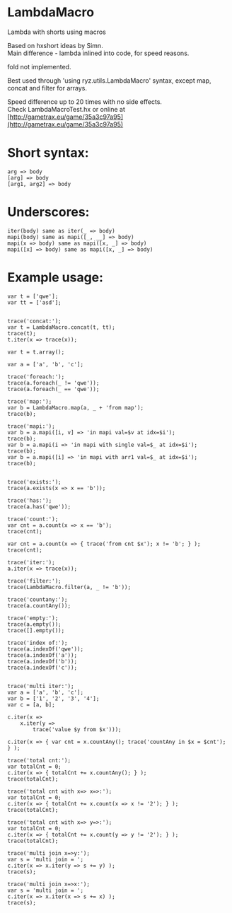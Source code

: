 LambdaMacro
===========

Lambda with shorts using macros


Based on hxshort ideas by Simn.<br>
Main difference - lambda inlined into code, for speed reasons.


fold not implemented.


Best used through 'using ryz.utils.LambdaMacro' syntax, except map, concat and filter for arrays.


Speed difference up to 20 times with no side effects.<br>
Check LambdaMacroTest.hx or online at [http://gametrax.eu/game/35a3c97a95](http://gametrax.eu/game/35a3c97a95)



Short syntax:
===========
```
arg => body
[arg] => body
[arg1, arg2] => body
```

Underscores:
===========
```
iter(body) same as iter(_ => body)
mapi(body) same as mapi([_, __] => body)
mapi(x => body) same as mapi([x, _] => body)
mapi([x] => body) same as mapi([x, _] => body)
```

Example usage:
===========
```
var t = ['qwe'];
var tt = ['asd'];


trace('concat:');
var t = LambdaMacro.concat(t, tt);
trace(t);
t.iter(x => trace(x));

var t = t.array();

var a = ['a', 'b', 'c'];

trace('foreach:');
trace(a.foreach(_ != 'qwe'));
trace(a.foreach(_ == 'qwe'));

trace('map:');
var b = LambdaMacro.map(a, _ + 'from map');
trace(b);

trace('mapi:');
var b = a.mapi([i, v] => 'in mapi val=$v at idx=$i');
trace(b);
var b = a.mapi(i => 'in mapi with single val=$_ at idx=$i');
trace(b);
var b = a.mapi([i] => 'in mapi with arr1 val=$_ at idx=$i');
trace(b);


trace('exists:');
trace(a.exists(x => x == 'b'));

trace('has:');
trace(a.has('qwe'));

trace('count:');
var cnt = a.count(x => x == 'b');
trace(cnt);

var cnt = a.count(x => { trace('from cnt $x'); x != 'b'; } );
trace(cnt);

trace('iter:');
a.iter(x => trace(x));

trace('filter:');
trace(LambdaMacro.filter(a, _ != 'b'));

trace('countany:');
trace(a.countAny());

trace('empty:');
trace(a.empty());
trace([].empty());

trace('index of:');
trace(a.indexOf('qwe'));
trace(a.indexOf('a'));
trace(a.indexOf('b'));
trace(a.indexOf('c'));


trace('multi iter:');
var a = ['a', 'b', 'c'];
var b = ['1', '2', '3', '4'];
var c = [a, b];

c.iter(x =>
	x.iter(y => 
		trace('value $y from $x')));

c.iter(x => { var cnt = x.countAny(); trace('countAny in $x = $cnt'); } );

trace('total cnt:');
var totalCnt = 0;
c.iter(x => { totalCnt += x.countAny(); } );
trace(totalCnt);

trace('total cnt with x=> x=>:');
var totalCnt = 0;
c.iter(x => { totalCnt += x.count(x => x != '2'); } );
trace(totalCnt);

trace('total cnt with x=> y=>:');
var totalCnt = 0;
c.iter(x => { totalCnt += x.count(y => y != '2'); } );
trace(totalCnt);

trace('multi join x=>y:');
var s = 'multi join = ';
c.iter(x => x.iter(y => s += y) );
trace(s);

trace('multi join x=>x:');
var s = 'multi join = ';
c.iter(x => x.iter(x => s += x) );
trace(s);
```
